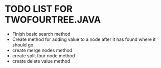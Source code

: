 # TODO LIST FOR TWOFOURTREE.JAVA
- Finish basic search method
- Create method for adding value to a node after it has found where it should go
- create merge nodes method
- create split four node method
- create delete value method
